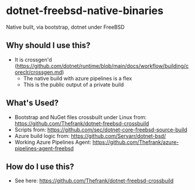 # dotnet-freebsd-native-binaries
Native built, via bootstrap, dotnet under FreeBSD

## Why should I use this?
 - It is crossgen'd (https://github.com/dotnet/runtime/blob/main/docs/workflow/building/coreclr/crossgen.md)
   - The native build with azure pipelines is a flex
   - This is the public output of a private build

## What's Used?
- Bootstrap and NuGet files crossbuilt under Linux from: https://github.com/Thefrank/dotnet-freebsd-crossbuild
- Scripts from: https://github.com/sec/dotnet-core-freebsd-source-build
- Azure build logic from: https://github.com/Servarr/dotnet-bsd/
- Working Azure Pipelines Agent: https://github.com/Thefrank/azure-pipelines-agent-freebsd

## How do I use this?
- See here: https://github.com/Thefrank/dotnet-freebsd-crossbuild

